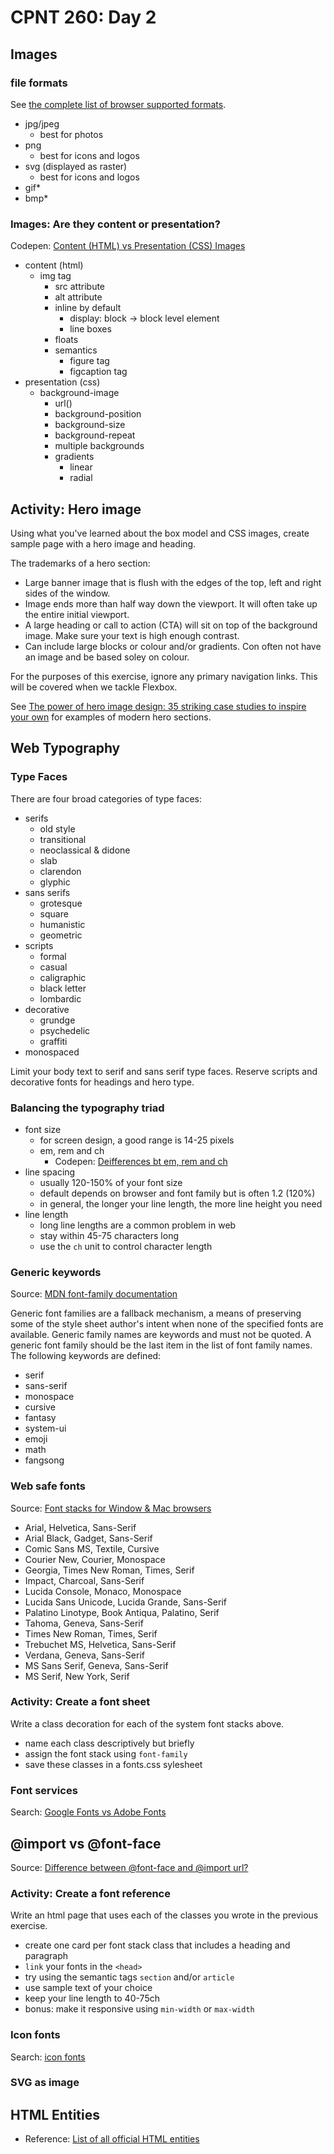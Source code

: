 # CPNT 260: Day 2
## Images
### file formats 
See [the complete list of browser supported formats](https://en.wikipedia.org/wiki/Comparison_of_web_browsers#Image_format_support).
- jpg/jpeg
  - best for photos
- png
  - best for icons and logos
- svg (displayed as raster)
  - best for icons and logos
- gif*
- bmp*

### Images: Are they content or presentation?
Codepen: [Content (HTML) vs Presentation (CSS) Images](https://codepen.io/acidtone/pen/LYEJQBo)
- content (html)
  - img tag
    - src attribute
    - alt attribute
    - inline by default
      - display: block -> block level element
      - line boxes
    - floats
    - semantics
      - figure tag
      - figcaption tag
- presentation (css)
  - background-image
    - url()
    - background-position
    - background-size
    - background-repeat
    - multiple backgrounds
    - gradients
      - linear
      - radial

## Activity: Hero image
Using what you've learned about the box model and CSS images, create sample page with a hero image and heading. 

The trademarks of a hero section:
- Large banner image that is flush with the edges of the top, left and right sides of the window.
- Image ends more than half way down the viewport. It will often take up the entire initial viewport.
- A large heading or call to action (CTA) will sit on top of the background image. Make sure your text is high enough contrast.
- Can include large blocks or colour and/or gradients. Con often not have an image and be based soley on colour.

For the purposes of this exercise, ignore any primary navigation links. This will be covered when we tackle Flexbox.

See [The power of hero image design: 35 striking case studies to inspire your own](https://www.canva.com/learn/hero-images/) for examples of modern hero sections.

## Web Typography
### Type Faces
There are four broad categories of type faces:
- serifs
  - old style
  - transitional
  - neoclassical & didone
  - slab
  - clarendon
  - glyphic
- sans serifs
  - grotesque
  - square
  - humanistic
  - geometric
- scripts
  - formal
  - casual
  - caligraphic
  - black letter
  - lombardic
- decorative
  - grundge
  - psychedelic
  - graffiti
- monospaced

Limit your body text to serif and sans serif type faces. Reserve scripts and decorative fonts for headings and hero type.

### Balancing the typography triad
- font size
  - for screen design, a good range is 14-25 pixels
  - em, rem and ch
    - Codepen: [Deifferences bt em, rem and ch](https://codepen.io/acidtone/pen/WNbgyQw)
- line spacing
  - usually 120-150% of your font size
  - default depends on browser and font family but is often 1.2 (120%)
  - in general, the longer your line length, the more line height you need
- line length 
  - long line lengths are a common problem in web
  - stay within 45-75 characters long
  - use the `ch` unit to control character length

### Generic keywords
Source: [MDN font-family documentation](https://developer.mozilla.org/en-US/docs/Web/CSS/font-family)

Generic font families are a fallback mechanism, a means of preserving some of the style sheet author's intent when none of the specified fonts are available. Generic family names are keywords and must not be quoted. A generic font family should be the last item in the list of font family names. The following keywords are defined:
- serif
- sans-serif
- monospace
- cursive
- fantasy
- system-ui
- emoji
- math
- fangsong

### Web safe fonts
Source: [Font stacks for Window & Mac browsers](https://coderwall.com/p/57imrw/common-fonts-for-windows-mac)

- Arial, Helvetica, Sans-Serif
- Arial Black, Gadget, Sans-Serif
- Comic Sans MS, Textile, Cursive
- Courier New, Courier, Monospace
- Georgia, Times New Roman, Times, Serif
- Impact, Charcoal, Sans-Serif
- Lucida Console, Monaco, Monospace
- Lucida Sans Unicode, Lucida Grande, Sans-Serif
- Palatino Linotype, Book Antiqua, Palatino, Serif
- Tahoma, Geneva, Sans-Serif
- Times New Roman, Times, Serif
- Trebuchet MS, Helvetica, Sans-Serif
- Verdana, Geneva, Sans-Serif
- MS Sans Serif, Geneva, Sans-Serif
- MS Serif, New York, Serif

### Activity: Create a font sheet
Write a class decoration for each of the system font stacks above.
- name each class descriptively but briefly
- assign the font stack using `font-family`
- save these classes in a fonts.css sylesheet

### Font services
Search: [Google Fonts vs Adobe Fonts](https://www.google.com/search?q=fonts+google+vs+adobe&oq=fonts+google+vs+adobe)

## @import vs @font-face
Source: [Difference between @font-face and @import url?](https://stackoverflow.com/questions/56141957/difference-between-font-face-and-import-url)

### Activity: Create a font reference
Write an html page that uses each of the classes you wrote in the previous exercise.
- create one card per font stack class that includes a heading and paragraph
- `link` your fonts in the `<head>`
- try using the semantic tags `section` and/or `article`
- use sample text of your choice
- keep your line length to 40-75ch
- bonus: make it responsive using `min-width` or `max-width`

### Icon fonts
Search: [icon fonts](https://www.google.com/search?q=icon+fonts)

### SVG as image

## HTML Entities
- Reference: [List of all official HTML entities](https://html.spec.whatwg.org/multipage/)